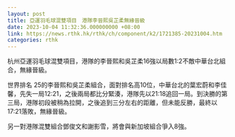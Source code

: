 ```yaml
---
layout: post
title: 亞運羽毛球混雙項目　港隊李晉熙吳芷柔無緣晉級
date: 2023-10-04 11:32:36.000000000 +08:00
link: https://news.rthk.hk/rthk/ch/component/k2/1721385-20231004.htm
categories: rthk
---
```


杭州亞運羽毛球混雙項目，港隊的李晉熙和吳芷柔16強以局數1:2不敵中華台北組合，無緣晉級。

世界排名 25的李晉熙和吳芷柔組合，面對排名高10位，中華台北的葉宏蔚和李佳馨，先失一局12:21，之後兩局都比分緊湊，港隊先以21:18追回一局。到決勝的第三局，港隊初段被稍為拉開，之後追到三分左右的距離，但未能反勝，最終以17:21落敗，無緣晉級。

另一對港隊混雙組合鄧俊文和謝影雪，將會與新加坡組合爭入8強。
